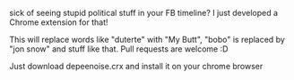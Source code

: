 sick of seeing stupid political stuff in your FB timeline?
I just developed a Chrome extension for that!


This will replace words like "duterte" with "My Butt", "bobo" is replaced by "jon snow" and stuff like that.
Pull requests are welcome :D

Just download depeenoise.crx and install it on your chrome browser
